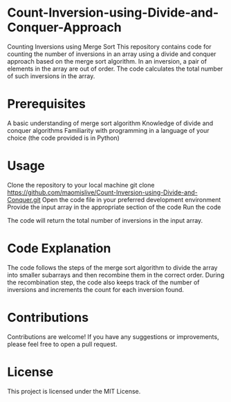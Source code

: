 # Count-Inversion-using-Divide-and-Conquer-Approach

Counting Inversions using Merge Sort
This repository contains code for counting the number of inversions in an array using a divide and conquer approach based on the merge sort algorithm. In an inversion, a pair of elements in the array are out of order. The code calculates the total number of such inversions in the array.

# Prerequisites
A basic understanding of merge sort algorithm
Knowledge of divide and conquer algorithms
Familiarity with programming in a language of your choice (the code provided is in Python)

# Usage
Clone the repository to your local machine
git clone https://github.com/maomislive/Count-Inversion-using-Divide-and-Conquer.git
Open the code file in your preferred development environment
Provide the input array in the appropriate section of the code
Run the code

The code will return the total number of inversions in the input array.

# Code Explanation
The code follows the steps of the merge sort algorithm to divide the array into smaller subarrays and then recombine them in the correct order. During the recombination step, the code also keeps track of the number of inversions and increments the count for each inversion found.

# Contributions
Contributions are welcome! If you have any suggestions or improvements, please feel free to open a pull request.

# License
This project is licensed under the MIT License.
